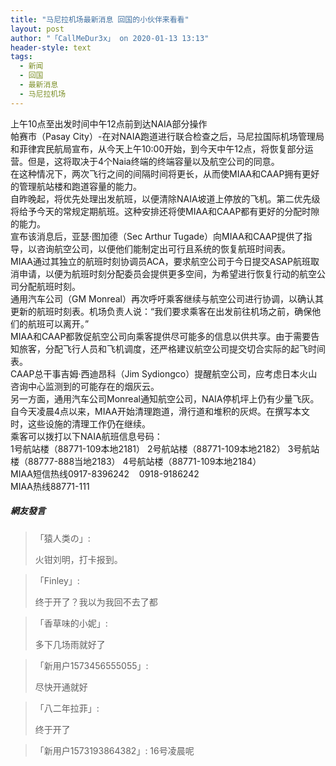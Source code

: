 ```yaml
---
title: "马尼拉机场最新消息 回国的小伙伴来看看"
layout: post
author: "「CallMeDur3x」 on 2020-01-13 13:13"
header-style: text
tags:
  - 新闻
  - 回国
  - 最新消息
  - 马尼拉机场
---
```


上午10点至出发时间中午12点前到达NAIA部分操作
<br>
帕赛市（Pasay City）-在对NAIA跑道进行联合检查之后，马尼拉国际机场管理局和菲律宾民航局宣布，从今天上午10:00开始，到今天中午12点，将恢复部分运营。但是，这将取决于4个Naia终端的终端容量以及航空公司的同意。
<br>
在这种情况下，两次飞行之间的间隔时间将更长，从而使MIAA和CAAP拥有更好的管理航站楼和跑道容量的能力。
<br>
自昨晚起，将优先处理出发航班，以便清除NAIA坡道上停放的飞机。第二优先级将给予今天的常规定期航班。这种安排还将使MIAA和CAAP都有更好的分配时隙的能力。
<br>
宣布该消息后，亚瑟·图加德（Sec Arthur Tugade）向MIAA和CAAP提供了指导，以咨询航空公司，以便他们能制定出可行且系统的恢复航班时间表。
<br>
MIAA通过其独立的航班时刻协调员ACA，要求航空公司于今日提交ASAP航班取消申请，以便为航班时刻分配委员会提供更多空间，为希望进行恢复行动的航空公司分配航班时刻。
<br>
通用汽车公司（GM Monreal）再次呼吁乘客继续与航空公司进行协调，以确认其更新的航班时刻表。机场负责人说：“我们要求乘客在出发前往机场之前，确保他们的航班可以离开。”
<br>
MIAA和CAAP都敦促航空公司向乘客提供尽可能多的信息以供共享。由于需要告知旅客，分配飞行人员和飞机调度，还严格建议航空公司提交切合实际的起飞时间表。
<br>
CAAP总干事吉姆·西迪昂科（Jim Sydiongco）提醒航空公司，应考虑日本火山咨询中心监测到的可能存在的烟灰云。
<br>
另一方面，通用汽车公司Monreal通知航空公司，NAIA停机坪上仍有少量飞灰。
<br>
自今天凌晨4点以来，MIAA开始清理跑道，滑行道和堆积的灰烬。在撰写本文时，这些设施的清理工作仍在继续。
<br>
乘客可以拨打以下NAIA航班信息号码：
<br>
1号航站楼（88771-109本地2181）
2号航站楼（88771-109本地2182）
3号航站楼（88777-888当地2183）
4号航站楼（88771-109本地2184）
<br>
MIAA短信热线0917-8396242
&nbsp; &nbsp;0918-9186242
<br>
MIAA热线88771-111
<input type="hidden" value="菲乐园提供"><br>

##### 網友發言 
> 「猿人类の」:
> <p>火钳刘明，打卡报到。</p>

> 「Finley」:
> <p>终于开了？我以为我回不去了都</p>

> 「香草味的小妮」:
> <p>多下几场雨就好了</p>

> 「新用户1573456555055」:
> <p>尽快开通就好</p>

> 「八二年拉菲」:
> <p>终于开了</p>

> 「新用户1573193864382」:
> 16号凌晨呢



